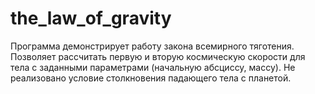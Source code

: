 # the_law_of_gravity

Программа демонстрирует работу закона всемирного тяготения. Позволяет рассчитать первую и вторую космическую скорости для тела с заданными параметрами (начальную абсциссу, массу). Не реализовано условие столкновения падающего тела с планетой.
